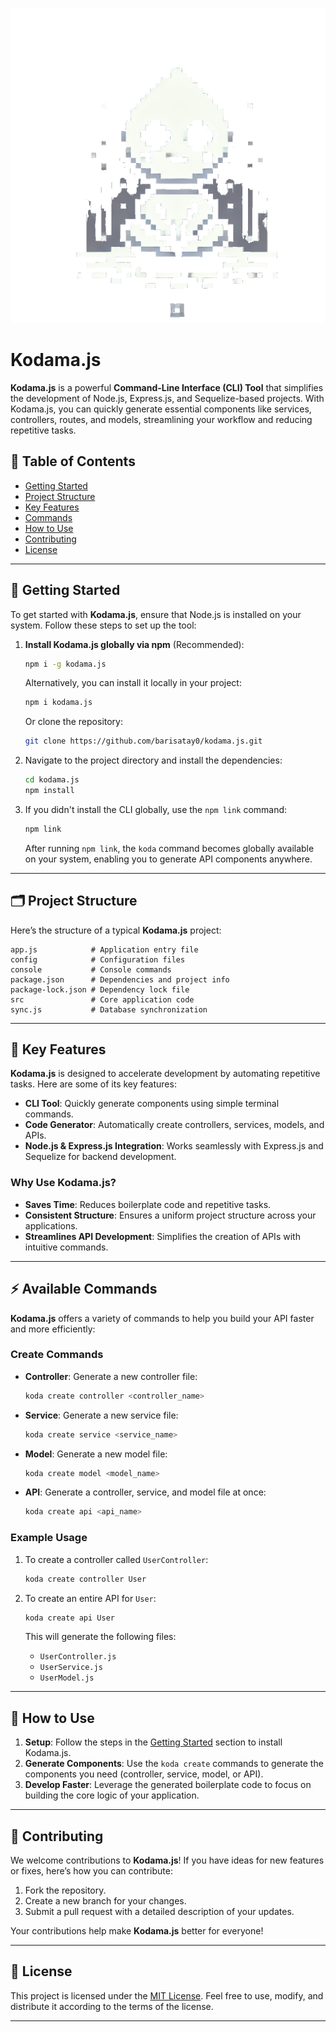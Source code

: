 <p>
  <img src="config/kodama.webp" alt="Kodama Logo">
</p>

# Kodama.js

**Kodama.js** is a powerful **Command-Line Interface (CLI) Tool** that simplifies the development of Node.js, Express.js, and Sequelize-based projects. With Kodama.js, you can quickly generate essential components like services, controllers, routes, and models, streamlining your workflow and reducing repetitive tasks.


## 📖 Table of Contents

- [Getting Started](#-getting-started)
- [Project Structure](#-project-structure)
- [Key Features](#-key-features)
- [Commands](#create-commands)
- [How to Use](#-how-to-use)
- [Contributing](#-contributing)
- [License](#-license)

---

## 🚀 Getting Started

To get started with **Kodama.js**, ensure that Node.js is installed on your system. Follow these steps to set up the tool:

1. **Install Kodama.js globally via npm** (Recommended):
   ```bash
   npm i -g kodama.js
   ```
   Alternatively, you can install it locally in your project:
   ```bash
   npm i kodama.js
   ```

   Or clone the repository:
   ```bash
   git clone https://github.com/barisatay0/kodama.js.git
   ```

2. Navigate to the project directory and install the dependencies:
   ```bash
   cd kodama.js
   npm install
   ```

3. If you didn't install the CLI globally, use the `npm link` command:
   ```bash
   npm link
   ```
   After running `npm link`, the `koda` command becomes globally available on your system, enabling you to generate API components anywhere.

---

## 🗂️ Project Structure

Here’s the structure of a typical **Kodama.js** project:

```
app.js            # Application entry file
config            # Configuration files
console           # Console commands
package.json      # Dependencies and project info
package-lock.json # Dependency lock file
src               # Core application code
sync.js           # Database synchronization
```

---

## 🌟 Key Features

**Kodama.js** is designed to accelerate development by automating repetitive tasks. Here are some of its key features:

- **CLI Tool**: Quickly generate components using simple terminal commands.
- **Code Generator**: Automatically create controllers, services, models, and APIs.
- **Node.js & Express.js Integration**: Works seamlessly with Express.js and Sequelize for backend development.

### Why Use Kodama.js?
- **Saves Time**: Reduces boilerplate code and repetitive tasks.
- **Consistent Structure**: Ensures a uniform project structure across your applications.
- **Streamlines API Development**: Simplifies the creation of APIs with intuitive commands.

---

## ⚡ Available Commands

**Kodama.js** offers a variety of commands to help you build your API faster and more efficiently:

### Create Commands

- **Controller**: Generate a new controller file:
  ```bash
  koda create controller <controller_name>
  ```

- **Service**: Generate a new service file:
  ```bash
  koda create service <service_name>
  ```

- **Model**: Generate a new model file:
  ```bash
  koda create model <model_name>
  ```

- **API**: Generate a controller, service, and model file at once:
  ```bash
  koda create api <api_name>
  ```

### Example Usage

1. To create a controller called `UserController`:
   ```bash
   koda create controller User
   ```

2. To create an entire API for `User`:
   ```bash
   koda create api User
   ```
   This will generate the following files:
    - `UserController.js`
    - `UserService.js`
    - `UserModel.js`

---

## 🎯 How to Use

1. **Setup**: Follow the steps in the [Getting Started](#-getting-started) section to install Kodama.js.
2. **Generate Components**: Use the `koda create` commands to generate the components you need (controller, service, model, or API).
3. **Develop Faster**: Leverage the generated boilerplate code to focus on building the core logic of your application.

---

## 🤝 Contributing

We welcome contributions to **Kodama.js**! If you have ideas for new features or fixes, here’s how you can contribute:

1. Fork the repository.
2. Create a new branch for your changes.
3. Submit a pull request with a detailed description of your updates.

Your contributions help make **Kodama.js** better for everyone!

---

## 📜 License

This project is licensed under the [MIT License](https://opensource.org/license/MIT). Feel free to use, modify, and distribute it according to the terms of the license.

---